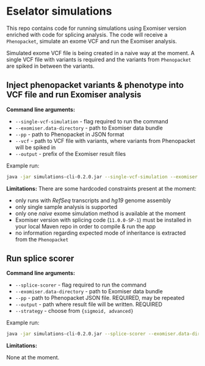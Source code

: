 # Eselator simulations

This repo contains code for running simulations using Exomiser version enriched with code for splicing analysis. The code will receive a `Phenopacket`, simulate an exome VCF and run the Exomiser analysis.

Simulated exome VCF file is being created in a naive way at the moment. A single VCF file with variants is required and the variants from `Phenopacket` are spiked in between the variants.

## Inject phenopacket variants & phenotype into VCF file and run Exomiser analysis 

**Command line arguments:**
- `--single-vcf-simulation` - flag required to run the command
- `--exomiser.data-directory` - path to Exomiser data bundle
- `--pp` - path to Phenopacket in JSON format
- `--vcf` - path to VCF file with variants, where variants from Phenopacket will be spiked in
- `--output` - prefix of the Exomiser result files

Example run:
```bash
java -jar simulations-cli-0.2.0.jar --single-vcf-simulation --exomiser.data-directory=/path/to/exomiser-data/directory --pp=/path/to/phenopacket.json --vcf=/path/to/vcf --output=/path/to/output
```

**Limitations:**
There are some hardcoded constraints present at the moment:

- only runs with *RefSeq* transcripts and *hg19* genome assembly
- only single sample analysis is supported
- only one *naive* exome simulation method is available at the moment
- Exomiser version with splicing code (`11.0.0-SP-1`) must be installed in your local Maven repo in order to compile & run the app
- no information regarding expected mode of inheritance is extracted from the `Phenopacket` 

## Run splice scorer

**Command line arguments:**
- `--splice-scorer` - flag required to run the command
- `--exomiser.data-directory` - path to Exomiser data bundle
- `--pp` - path to Phenopacket JSON file. REQUIRED, may be repeated
- `--output` - path where result file will be written. REQUIRED
- `--strategy` - choose from `{sigmoid, advanced}`

Example run:
```bash
java -jar simulations-cli-0.2.0.jar --splice-scorer --exomiser.data-directory=/path/to/exomiser-data/directory --pp=/path/to/first_phenopacket.json --pp=/path/to/second_phenopacket.json --output=/path/to/output_file --strategy=advanced
```

**Limitations:**

None at the moment.